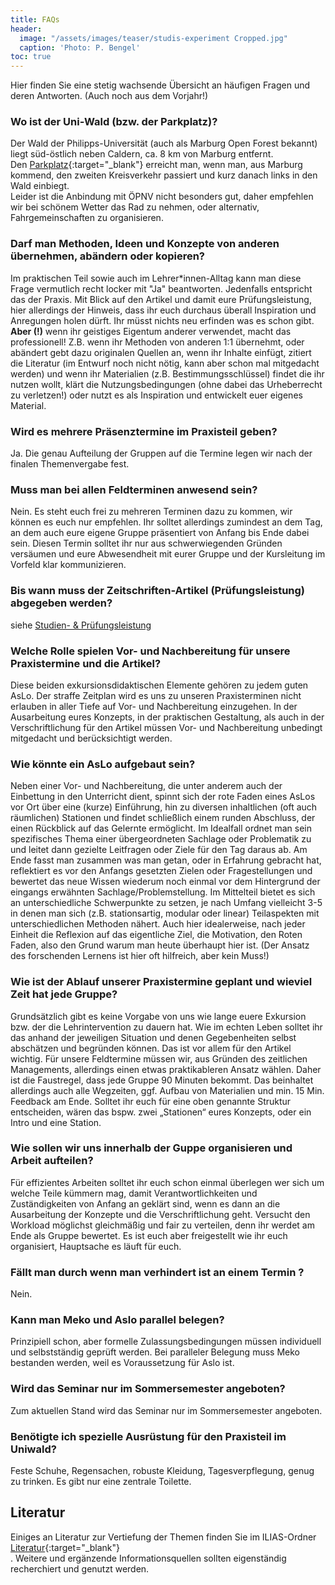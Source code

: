```yaml
---
title: FAQs
header:
  image: "/assets/images/teaser/studis-experiment Cropped.jpg"
  caption: 'Photo: P. Bengel'
toc: true  
---
```


Hier finden Sie eine stetig wachsende Übersicht an häufigen Fragen und deren Antworten. (Auch noch aus dem Vorjahr!)
<!--more-->


### Wo ist der Uni-Wald (bzw. der Parkplatz)?

Der Wald der Philipps-Universität (auch als Marburg Open Forest bekannt) liegt süd-östlich neben Caldern, ca. 8 km von Marburg entfernt. <br>
Den [Parkplatz](https://www.openstreetmap.org/search?whereami=1&query=50.84060%2C8.69065#map=19/50.84060/8.69065){:target="_blank"} erreicht man, wenn man, aus Marburg kommend, den zweiten Kreisverkehr passiert und kurz danach links in den Wald einbiegt.<br>
Leider ist die Anbindung mit ÖPNV nicht besonders gut, daher empfehlen wir bei schönem Wetter das Rad zu nehmen, oder alternativ, Fahrgemeinschaften zu organisieren.

### Darf man Methoden, Ideen und Konzepte von anderen übernehmen, abändern oder kopieren?

Im praktischen Teil sowie auch im Lehrer*innen-Alltag kann man diese Frage vermutlich recht locker mit "Ja" beantworten. Jedenfalls entspricht das der Praxis.
Mit Blick auf den Artikel und damit eure Prüfungsleistung, hier allerdings der Hinweis, dass ihr euch durchaus überall Inspiration und
Anregungen holen dürft. Ihr müsst nichts neu erfinden was
es schon gibt. **Aber (!)** wenn ihr geistiges Eigentum anderer
verwendet, macht das professionell! Z.B. wenn ihr Methoden
von anderen 1:1 übernehmt, oder abändert gebt dazu originalen Quellen an, wenn ihr
Inhalte einfügt, zitiert die Literatur (im Entwurf noch
nicht nötig, kann aber schon mal mitgedacht werden) und
wenn ihr Materialien (z.B. Bestimmungsschlüssel) findet die
ihr nutzen wollt, klärt die Nutzungsbedingungen (ohne dabei
das Urheberrecht zu verletzen!) oder nutzt es als
Inspiration und entwickelt euer eigenes Material.

### Wird es  mehrere Präsenztermine im Praxisteil geben?

Ja. Die genau Aufteilung der Gruppen auf die Termine legen wir nach der finalen Themenvergabe fest.

### Muss man bei allen Feldterminen anwesend sein?

Nein. Es steht euch frei zu mehreren Terminen dazu zu kommen, wir können es euch nur empfehlen. Ihr solltet allerdings zumindest an dem Tag, an dem auch eure eigene Gruppe präsentiert von Anfang bis Ende dabei sein.
Diesen Termin solltet ihr nur aus schwerwiegenden Gründen versäumen und eure Abwesendheit mit eurer Gruppe und der Kursleitung im Vorfeld klar kommunizieren.

### Bis wann muss der Zeitschriften-Artikel (Prüfungsleistung) abgegeben werden?

siehe [Studien- & Prüfungsleistung](https://geomoer.github.io/moer-l3-aslo//unit00/unit00-03_stu-pr-leistung.html)

### Welche Rolle spielen Vor- und Nachbereitung für unsere Praxistermine und die Artikel?

Diese beiden exkursionsdidaktischen Elemente gehören zu jedem guten AsLo. Der straffe Zeitplan wird es uns zu unseren Praxisterminen nicht erlauben in aller Tiefe auf Vor- und Nachbereitung einzugehen.
In der Ausarbeitung eures Konzepts, in der praktischen Gestaltung, als auch in der Verschriftlichung für den Artikel müssen Vor- und Nachbereitung unbedingt mitgedacht und berücksichtigt werden. 

### Wie könnte ein AsLo aufgebaut sein?
Neben einer Vor- und Nachbereitung, die unter anderem auch der Einbettung in den Unterricht dient, 
spinnt sich der rote Faden eines AsLos vor Ort über eine (kurze) Einführung,
 hin zu diversen inhaltlichen (oft auch räumlichen) Stationen und findet schließlich einem runden Abschluss, 
der einen Rückblick auf das Gelernte ermöglicht.
 Im Idealfall
ordnet man sein spezifisches Thema einer übergeordneten
Sachlage oder Problematik zu und leitet dann gezielte
Leitfragen oder Ziele für den Tag daraus ab. Am Ende fasst
man zusammen was man getan, oder in Erfahrung gebracht hat,
reflektiert es vor den Anfangs gesetzten Zielen oder
Fragestellungen und bewertet das neue Wissen wiederum noch
einmal vor dem Hintergrund der eingangs erwähnten
Sachlage/Problemstellung.
Im Mittelteil bietet es sich an unterschiedliche
Schwerpunkte zu setzen, je nach Umfang vielleicht 3-5 in
denen man sich (z.B. stationsartig, modular oder linear)
Teilaspekten mit unterschiedlichen Methoden nähert. Auch
hier idealerweise, nach jeder Einheit die Reflexion auf das
eigentliche Ziel, die Motivation, den Roten Faden, also den
Grund warum man heute überhaupt hier ist. (Der Ansatz des
forschenden Lernens ist hier oft hilfreich, aber kein Muss!)

### Wie ist der Ablauf unserer Praxistermine geplant und wieviel Zeit hat jede Gruppe?

Grundsätzlich gibt es keine Vorgabe von uns wie lange euere
Exkursion bzw.  der die Lehrintervention zu dauern hat. Wie
im echten Leben solltet ihr das anhand der jeweiligen
Situation und denen Gegebenheiten selbst abschätzen und
begründen können. Das ist vor allem für den Artikel
wichtig.
Für unsere Feldtermine müssen wir, aus Gründen des
zeitlichen Managements, allerdings einen etwas
praktikableren Ansatz wählen. Daher ist die Faustregel,
dass jede Gruppe 90 Minuten bekommt. Das beinhaltet
allerdings auch alle Wegzeiten, ggf. Aufbau von Materialien
und min. 15 Min. Feedback am Ende.
Solltet ihr euch für eine oben genannte Struktur
entscheiden, wären das bspw. zwei „Stationen“ eures
Konzepts, oder ein Intro und eine Station.

### Wie sollen wir uns innerhalb der Guppe organisieren und Arbeit aufteilen?

Für effizientes Arbeiten solltet ihr euch schon einmal überlegen wer sich um welche
Teile kümmern mag, damit Verantwortlichkeiten und
Zuständigkeiten von Anfang an geklärt sind, wenn es dann
an die Ausarbeitung der Konzepte und die Verschriftlichung
geht. Versucht den Workload möglichst gleichmäßig und
fair zu verteilen, denn ihr werdet am Ende als Gruppe
bewertet. Es ist euch aber freigestellt wie ihr euch
organisiert, Hauptsache es läuft für euch.


### Fällt man durch wenn man verhindert ist an einem Termin ?

Nein.


###  Kann man Meko und Aslo parallel belegen?

Prinzipiell schon, aber formelle Zulassungsbedingungen müssen individuell und selbstständig geprüft werden.
Bei paralleler Belegung muss Meko bestanden werden, weil es Voraussetzung für Aslo ist.


###  Wird das Seminar nur im Sommersemester angeboten?

Zum aktuellen Stand wird das Seminar nur im Sommersemester angeboten.


### Benötigte ich spezielle Ausrüstung für den Praxisteil im Uniwald?

Feste Schuhe, Regensachen, robuste Kleidung, Tagesverpflegung, genug zu trinken. Es gibt nur eine zentrale Toilette.


## Literatur
Einiges an Literatur zur Vertiefung der Themen finden Sie im ILIAS-Ordner [Literatur](https://ilias.uni-marburg.de/ilias.php?ref_id=2863632&cmd=view&cmdClass=ilrepositorygui&cmdNode=z4&baseClass=ilrepositorygui){:target="_blank"} <br>. 
Weitere und ergänzende Informationsquellen sollten eigenständig recherchiert und genutzt werden.
